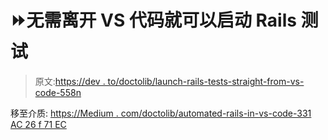 # ⏩无需离开 VS 代码就可以启动 Rails 测试

> 原文:[https://dev . to/doctolib/launch-rails-tests-straight-from-vs-code-558n](https://dev.to/doctolib/launch-rails-tests-straight-from-vs-code-558n)

移至介质:
[https://Medium . com/doctolib/automated-rails-in-vs-code-331 AC 26 f 71 EC](https://medium.com/doctolib/automated-rails-tests-in-vs-code-331ac26f71ec)